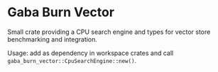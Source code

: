 Gaba Burn Vector
=================

Small crate providing a CPU search engine and types for vector store benchmarking and integration.

Usage: add as dependency in workspace crates and call `gaba_burn_vector::CpuSearchEngine::new()`.
